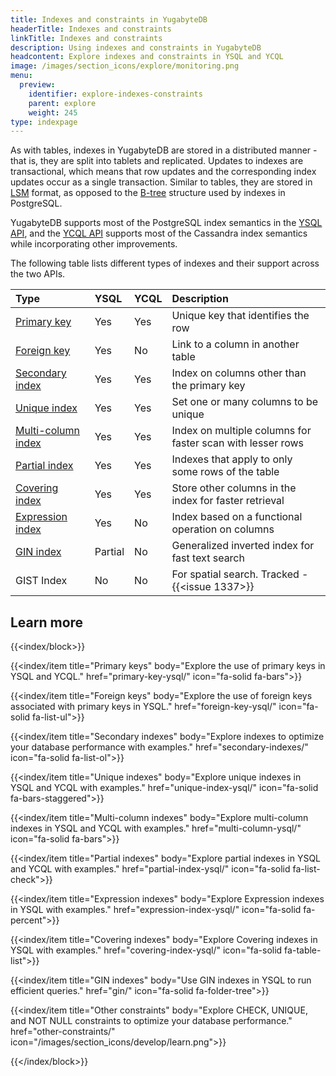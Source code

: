 ```yaml
---
title: Indexes and constraints in YugabyteDB
headerTitle: Indexes and constraints
linkTitle: Indexes and constraints
description: Using indexes and constraints in YugabyteDB
headcontent: Explore indexes and constraints in YSQL and YCQL
image: /images/section_icons/explore/monitoring.png
menu:
  preview:
    identifier: explore-indexes-constraints
    parent: explore
    weight: 245
type: indexpage
---
```


As with tables, indexes in YugabyteDB are stored in a distributed manner - that is, they are split into tablets and replicated. Updates to indexes are transactional, which means that row updates and the corresponding index updates occur as a single transaction. Similar to tables, they are stored in [LSM](https://en.wikipedia.org/wiki/Log-structured_merge-tree) format, as opposed to the [B-tree](https://www.postgresql.org/docs/current/btree-implementation.html#BTREE-STRUCTURE) structure used by indexes in PostgreSQL.

YugabyteDB supports most of the PostgreSQL index semantics in the [YSQL API](../../api/ysql/), and the [YCQL API](../../api/ycql/) supports most of the Cassandra index semantics while incorporating other improvements.

The following table lists different types of indexes and their support across the two APIs.

| Type | YSQL | YCQL | Description  |
| :--- | :--- | :--- | :--- |
| [Primary key](primary-key-ysql) | Yes | Yes | Unique key that identifies the row |
| [Foreign key](foreign-key-ysql) | Yes | No | Link to a column in another table |
| [Secondary index](secondary-indexes) | Yes | Yes | Index on columns other than the primary key |
| [Unique index](unique-index-ysql) | Yes | Yes | Set one or many columns to be unique |
| [Multi-column index](multi-column-ysql) | Yes | Yes | Index on multiple columns for faster scan with lesser rows |
| [Partial index](partial-index-ysql) | Yes | Yes | Indexes that apply to only some rows of the table |
| [Covering index](covering-index-ysql) | Yes | Yes | Store other columns in the index for faster retrieval |
| [Expression index](expression-index-ysql) | Yes | No | Index based on a functional operation on columns |
| [GIN index](gin) | Partial | No | Generalized inverted index for fast text search |
| GIST Index | No | No | For spatial search. Tracked - {{<issue 1337>}} |

## Learn more

{{<index/block>}}

  {{<index/item
    title="Primary keys"
    body="Explore the use of primary keys in YSQL and YCQL."
    href="primary-key-ysql/"
    icon="fa-solid fa-bars">}}

  {{<index/item
    title="Foreign keys"
    body="Explore the use of foreign keys associated with primary keys in YSQL."
    href="foreign-key-ysql/"
    icon="fa-solid fa-list-ul">}}

  {{<index/item
    title="Secondary indexes"
    body="Explore indexes to optimize your database performance with examples."
    href="secondary-indexes/"
    icon="fa-solid fa-list-ol">}}

  {{<index/item
    title="Unique indexes"
    body="Explore unique indexes in YSQL and YCQL with examples."
    href="unique-index-ysql/"
    icon="fa-solid fa-bars-staggered">}}

  {{<index/item
    title="Multi-column indexes"
    body="Explore multi-column indexes in YSQL and YCQL with examples."
    href="multi-column-ysql/"
    icon="fa-solid fa-bars">}}

  {{<index/item
    title="Partial indexes"
    body="Explore partial indexes in YSQL and YCQL with examples."
    href="partial-index-ysql/"
    icon="fa-solid fa-list-check">}}

  {{<index/item
    title="Expression indexes"
    body="Explore Expression indexes in YSQL with examples."
    href="expression-index-ysql/"
    icon="fa-solid fa-percent">}}

   {{<index/item
    title="Covering indexes"
    body="Explore Covering indexes in YSQL with examples."
    href="covering-index-ysql/"
    icon="fa-solid fa-table-list">}}

  {{<index/item
    title="GIN indexes"
    body="Use GIN indexes in YSQL to run efficient queries."
    href="gin/"
    icon="fa-solid fa-folder-tree">}}

  {{<index/item
    title="Other constraints"
    body="Explore CHECK, UNIQUE, and NOT NULL constraints to optimize your database performance."
    href="other-constraints/"
    icon="/images/section_icons/develop/learn.png">}}

{{</index/block>}}
